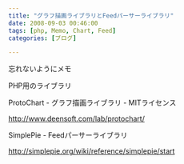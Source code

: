 ```yaml
---
title: "グラフ描画ライブラリとFeedパーサーライブラリ"
date: 2008-09-03 00:46:00
tags: [php, Memo, Chart, Feed]
categories: [ブログ]

---
```


忘れないようにメモ

PHP用のライブラリ

ProtoChart - グラフ描画ライブラリ - MITライセンス

<http://www.deensoft.com/lab/protochart/>

SimplePie - Feedパーサーライブラリ

<http://simplepie.org/wiki/reference/simplepie/start>
